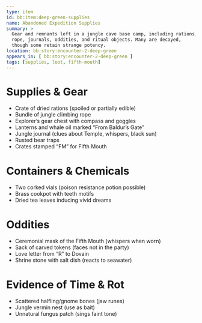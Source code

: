 ```yaml
---
type: item
id: bb:item:deep-green-supplies
name: Abandoned Expedition Supplies
summary: >
  Gear and remnants left in a jungle cave base camp, including rations,
  rope, journals, oddities, and ritual objects. Many are decayed,
  though some retain strange potency.
location: bb:story:encounter-2-deep-green
appears_in: [ bb:story:encounter-2-deep-green ]
tags: [supplies, loot, fifth-mouth]
---
```


# Supplies & Gear
- Crate of dried rations (spoiled or partially edible)
- Bundle of jungle climbing rope
- Explorer’s gear chest with compass and goggles
- Lanterns and whale oil marked “From Baldur’s Gate”
- Jungle journal (clues about Temple, whispers, black sun)
- Rusted bear traps
- Crates stamped “FM” for Fifth Mouth

# Containers & Chemicals
- Two corked vials (poison resistance potion possible)
- Brass cookpot with teeth motifs
- Dried tea leaves inducing vivid dreams

# Oddities
- Ceremonial mask of the Fifth Mouth (whispers when worn)
- Sack of carved tokens (faces not in the party)
- Love letter from “R” to Dovain
- Shrine stone with salt dish (reacts to seawater)

# Evidence of Time & Rot
- Scattered halfling/gnome bones (jaw runes)
- Jungle vermin nest (use as bait)
- Unnatural fungus patch (sings faint tone)
